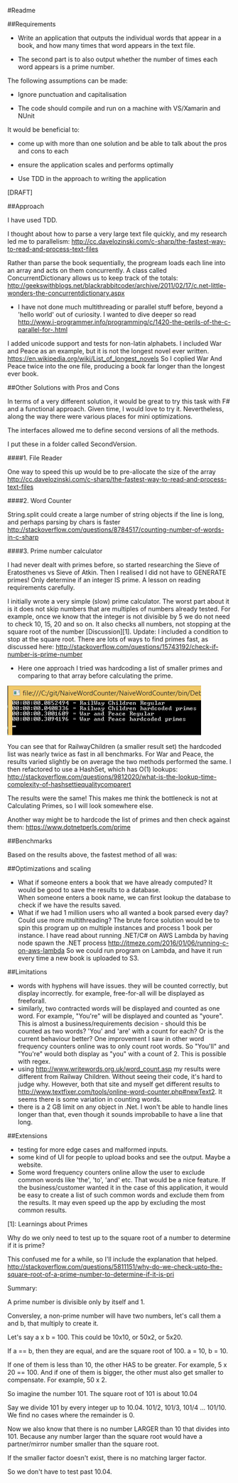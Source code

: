 #Readme

##Requirements

- Write an application that outputs the individual words that appear in a book, and how many times that word appears in the text file.

- The second part is to also output whether the number of times each word appears is a prime number.


The following assumptions can be made:

- Ignore punctuation and capitalisation

- The code should compile and run on a machine with VS/Xamarin and NUnit


It would be beneficial to:

- come up with more than one solution and be able to talk about the pros and cons to each

- ensure the application scales and performs optimally

- Use TDD in the approach to writing the application


[DRAFT]

##Approach

I have used TDD. 

I thought about how to parse a very large text file quickly, and my research led me to parallelism: http://cc.davelozinski.com/c-sharp/the-fastest-way-to-read-and-process-text-files

Rather than parse the book sequentially, the progream loads each line into an array and acts on them concurrently. 
A class called ConcurrentDictionary allows us to keep track of the totals: http://geekswithblogs.net/blackrabbitcoder/archive/2011/02/17/c.net-little-wonders-the-concurrentdictionary.aspx
- I have not done much multithreading or parallel stuff before, beyond a 'hello world' out of curiosity. 
I wanted to dive deeper so read http://www.i-programmer.info/programming/c/1420-the-perils-of-the-c-parallel-for-.html

I added unicode support and tests for non-latin alphabets. I included War and Peace as an example, but it is not the longest novel ever written.
https://en.wikipedia.org/wiki/List_of_longest_novels
So I coplied War And Peace twice into the one file, producing a book far longer than the longest ever book. 

##Other Solutions with Pros and Cons

In terms of a very different solution, it would be great to try this task with F# and a functional approach. Given time, I would love to try it. 
Nevertheless, along the way there were various places for mini optimizations.

The interfaces allowed me to define second versions of all the methods. 

I put these in a folder called SecondVersion. 

####1. File Reader

One way to speed this up would be to pre-allocate the size of the array  http://cc.davelozinski.com/c-sharp/the-fastest-way-to-read-and-process-text-files

####2. Word Counter

String.split could create a large number of string objects if the line is long, and perhaps parsing by chars is faster http://stackoverflow.com/questions/8784517/counting-number-of-words-in-c-sharp

####3. Prime number calculator

I had never dealt with primes before, so started researching the Sieve of Eratosthenes vs Sieve of Atkin. 
Then I realised I did not have to GENERATE primes! Only determine if an integer IS prime. A lesson on reading requirements carefully. 

I initially wrote a very simple (slow) prime calculator. The worst part about it is it does not skip numbers
that are multiples of numbers already tested. For example, once we know that the integer is not divisible by 5
we do not need to check 10, 15, 20 and so on. It also checks all numbers, not stopping at the square root of the number [Discussion][1].
Update: I included a condition to stop at the square root. 
There are lots of ways to find primes fast, as discussed here: http://stackoverflow.com/questions/15743192/check-if-number-is-prime-number

- Here one approach I tried was hardcoding a list of smaller primes and comparing to that array before calculating the prime.  

![Screenshot](ImagesForReadme/HardCodedPrimes.png)

You can see that for RailwayChildren (a smaller result set) the hardcoded list was nearly twice as fast in all benchmarks. 
For War and Peace, the results varied slightly be on average the two methods performed the same. I then refactored to use a HashSet, 
which has O(1) lookups: http://stackoverflow.com/questions/9812020/what-is-the-lookup-time-complexity-of-hashsettiequalitycomparert

The results were the same! This makes me think the bottleneck is not at Calculating Primes, so I will look
somewhere else. 


Another way might be to hardcode the list of primes and then check against them: 
https://www.dotnetperls.com/prime

##Benchmarks

Based on the results above, the fastest method of all was: 

##Optimizations and scaling

- What if someone enters a book that we have already computed? It would be good to save the results to a database.  
When someone enters a book name, we can first lookup the database to check if we have the results saved.  
- What if we had 1 million users who all wanted a book parsed every day? Could use more multithreading?
The brute force solution would be to spin this program up on multiple instances and process 1 book per instance. 
I have read about running .NET/C# on AWS Lambda by having node spawn the .NET process http://itmeze.com/2016/01/06/running-c-on-aws-lambda
So we could run program on Lambda, and have it run every time a new book is uploaded to S3. 

##Limitations
- words with hyphens will have issues. they will be counted correctly, but display incorrectly. for example,
free-for-all will be displayed as freeforall. 
- similarly, two contracted words will be displayed and counted as one word. For example, "You're" will be displayed and counted as "youre". 
This is almost a business/requirements decision - should this be counted as two words? 'You' and 'are' with a count for each? Or is the current behaviour better? 
One improvement I saw in other word frequency counters online was to only count root words. So "You'll" and "You're" would both display as "you" with a count of 2. 
This is possible with regex. 
- using http://www.writewords.org.uk/word_count.asp my results were different from Railway Children. Without seeing their code, it's hard to judge why. 
However, both that site and myself get different results to http://www.textfixer.com/tools/online-word-counter.php#newText2. 
It seems there is some variation in counting words.
- there is a 2 GB limit on any object in .Net. I won't be able to handle lines longer than that, even though it sounds improbablle to have a line that long. 
 
##Extensions

- testing for more edge cases and malformed inputs. 
- some kind of UI for people to upload books and see the output. Maybe a website.
- Some word frequency counters online allow the user to exclude common words like 'the', 'to', 'and' etc. That would be a nice feature. 
If the business/customer wanted it in the case of this application, it would be easy to create a list of such common words and exclude them from the results. 
It may even speed up the app by excluding the most common results.  

[1]: Learnings about Primes

Why do we only need to test up to the square root of a number to determine if it is prime? 

This confused me for a while, so I'll include the explanation that helped. 
http://stackoverflow.com/questions/5811151/why-do-we-check-upto-the-square-root-of-a-prime-number-to-determine-if-it-is-pri

Summary:

A prime number is divisible only by itself and 1. 

Conversley, a non-prime number will have two numbers, let's call them a and b, that multiply to create it.

Let's say a x b = 100. This could be 10x10, or 50x2, or 5x20. 

If a == b, then they are equal, and are the square root of 100. a = 10, b = 10. 

If one of them is less than 10, the other HAS to be greater. For example, 5 x 20 == 100. And if one of them is bigger, 
the other must also get smaller to compensate. For example, 50 x 2. 

So imagine the number 101. The square root of 101 is about 10.04

Say we divide 101 by every integer up to 10.04. 101/2, 101/3, 101/4 ... 101/10. We find no cases where the remainder is 0. 

Now we also know that there is no number LARGER than 10 that divides into 101. Because any number larger than the square root
would have a partner/mirror number smaller than the square root. 

If the smaller factor doesn't exist, there is no matching larger factor. 

So we don't have to test past 10.04.